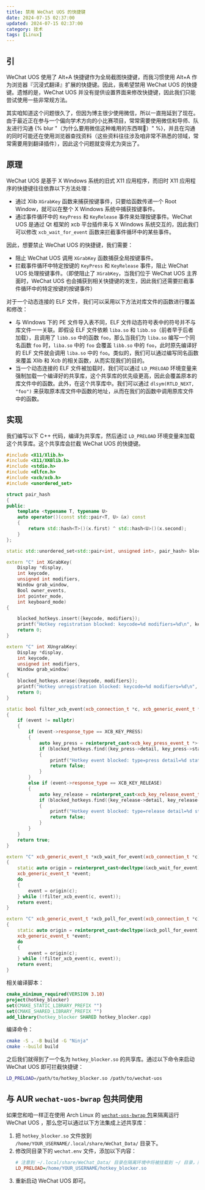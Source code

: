 ```yaml
---
title: 禁用 WeChat UOS 的快捷键
date: 2024-07-15 02:37:00
updated: 2024-07-15 02:37:00
category: 技术
tags: [Linux]
---
```

## 引
WeChat UOS 使用了 Alt+A 快捷键作为全局截图快捷键，而我习惯使用 Alt+A 作为浏览器『沉浸式翻译』扩展的快捷键。因此，我希望禁用 WeChat UOS 的快捷键。遗憾的是，WeChat UOS 并没有提供设置界面来修改快捷键，因此我们只能尝试使用一些非常规方法。

其实咱知道这个问题很久了，但因为博主很少使用微信，所以一直拖延到了现在。由于最近正在参与一个偏向学术方向的小比赛项目，常常需要使用微信和导师、队友进行沟通 {% blur "（为什么要用微信这种难用的东西啊🥹）" %}，并且在沟通的同时可能还在使用浏览器查找资料（这些资料往往涉及咱非常不熟悉的领域，常常需要用到翻译插件），因此这个问题就变得尤为突出了。

## 原理
WeChat UOS 是基于 X Windows 系统的旧式 X11 应用程序，而旧时 X11 应用程序的快捷键往往依靠以下方法处理：
- 通过 Xlib `XGrabKey` 函数来捕获按键事件，只要给函数传递一个 Root Window，就可以在整个 X Windows 系统中捕获按键事件。
- 通过事件循环中的 `KeyPress` 和 `KeyRelease` 事件来处理按键事件。WeChat UOS 是通过 Qt 框架的 xcb 平台插件来与 X Windows 系统交互的，因此我们可以修改 `xcb_wait_for_event` 函数来拦截事件循环中的某些事件。

因此，想要禁止 WeChat UOS 的快捷键，我们需要：
- 阻止 WeChat UOS 调用 `XGrabKey` 函数捕获全局按键事件。
- 拦截事件循环中特定按键的 `KeyPress` 和 `KeyRelease` 事件，阻止 WeChat UOS 处理按键事件。（即使阻止了 `XGrabKey`，当我们位于 WeChat UOS 主界面时，WeChat UOS 也会捕获到相关快捷键的发生，因此我们还需要拦截事件循环中的特定按键的按键事件）

对于一个动态连接的 ELF 文件，我们可以采用以下方法对库文件的函数进行覆盖和修改：
- 与 Windows 下的 PE 文件导入表不同，ELF 文件动态符号表中的符号并不与库文件一一关联。即假设 ELF 文件依赖 `liba.so` 和 `libb.so`（前者早于后者加载），且调用了 `libb.so` 中的函数 `foo`，那么当我们为 `liba.so` 编写一个同名函数 `foo` 时，`liba.so` 中的 `foo` 会覆盖 `libb.so` 中的 `foo`，此时原先编译好的 ELF 文件就会调用 `liba.so` 中的 `foo`。类似的，我们可以通过编写同名函数来覆盖 Xlib 和 Xcb 的相关函数，从而实现我们的目的。
- 当一个动态连接的 ELF 文件被加载时，我们可以通过 `LD_PRELOAD` 环境变量来强制加载一个编译好的共享库，这个共享库的优先级更高，因此会覆盖原本的库文件中的函数。此外，在这个共享库中。我们可以通过 `dlsym(RTLD_NEXT, "foo")` 来获取原本库文件中函数的地址，从而在我们的函数中调用原库文件中的函数。

## 实现
我们编写以下 C++ 代码，编译为共享库，然后通过 `LD_PRELOAD` 环境变量来加载这个共享库。这个共享库会拦截 WeChat UOS 的快捷键。

```cpp hotkey_blocker.cpp
#include <X11/Xlib.h>
#include <X11/XKBlib.h>
#include <stdio.h>
#include <dlfcn.h>
#include <xcb/xcb.h>
#include <unordered_set>

struct pair_hash
{
public:
    template <typename T, typename U>
    auto operator()(const std::pair<T, U> &x) const
    {
        return std::hash<T>()(x.first) ^ std::hash<U>()(x.second);
    }
};

static std::unordered_set<std::pair<int, unsigned int>, pair_hash> blocked_hotkeys;

extern "C" int XGrabKey(
    Display *display,
    int keycode,
    unsigned int modifiers,
    Window grab_window,
    Bool owner_events,
    int pointer_mode,
    int keyboard_mode)
{

    blocked_hotkeys.insert({keycode, modifiers});
    printf("Hotkey registration blocked: keycode=%d modifiers=%d\n", keycode, modifiers);
    return 0;
}

extern "C" int XUngrabKey(
    Display *display,
    int keycode,
    unsigned int modifiers,
    Window grab_window)
{
    blocked_hotkeys.erase({keycode, modifiers});
    printf("Hotkey unregistration blocked: keycode=%d modifiers=%d\n", keycode, modifiers);
    return 0;
}

static bool filter_xcb_event(xcb_connection_t *c, xcb_generic_event_t *event)
{
    if (event != nullptr)
    {
        if (event->response_type == XCB_KEY_PRESS)
        {
            auto key_press = reinterpret_cast<xcb_key_press_event_t *>(event);
            if (blocked_hotkeys.find({key_press->detail, key_press->state}) != blocked_hotkeys.end())
            {
                printf("Hotkey event blocked: type=press detail=%d state=%d\n", key_press->detail, key_press->state);
                return false;
            }
        }
        else if (event->response_type == XCB_KEY_RELEASE)
        {
            auto key_release = reinterpret_cast<xcb_key_release_event_t *>(event);
            if (blocked_hotkeys.find({key_release->detail, key_release->state}) != blocked_hotkeys.end())
            {
                printf("Hotkey event blocked: type=release detail=%d state=%d\n", key_release->detail, key_release->state);
                return false;
            }
        }
    }
    return true;
}

extern "C" xcb_generic_event_t *xcb_wait_for_event(xcb_connection_t *c)
{
    static auto origin = reinterpret_cast<decltype(&xcb_wait_for_event)>(dlsym(RTLD_NEXT, "xcb_wait_for_event"));
    xcb_generic_event_t *event;
    do
    {
        event = origin(c);
    } while (!filter_xcb_event(c, event));
    return event;
}

extern "C" xcb_generic_event_t *xcb_poll_for_event(xcb_connection_t *c)
{
    static auto origin = reinterpret_cast<decltype(&xcb_poll_for_event)>(dlsym(RTLD_NEXT, "xcb_poll_for_event"));
    xcb_generic_event_t *event;
    do
    {
        event = origin(c);
    } while (!filter_xcb_event(c, event));
    return event;
}
```

相关编译脚本：
```cmake CMakeLists.txt
cmake_minimum_required(VERSION 3.10)
project(hotkey_blocker)
set(CMAKE_STATIC_LIBRARY_PREFIX "")
set(CMAKE_SHARED_LIBRARY_PREFIX "")
add_library(hotkey_blocker SHARED hotkey_blocker.cpp)
```

编译命令：
```bash
cmake -S . -B build -G "Ninja"
cmake --build build
```

之后我们就得到了一个名为 `hotkey_blocker.so` 的共享库。通过以下命令来启动 WeChat UOS 即可拦截快捷键：
```bash
LD_PRELOAD=/path/to/hotkey_blocker.so /path/to/wechat-uos
```

## 与 AUR `wechat-uos-bwrap` 包共同使用
如果您和咱一样正在使用 Arch Linux 的 [`wechat-uos-bwrap` 包](https://aur.archlinux.org/packages/wechat-uos-bwrap)来隔离运行 WeChat UOS ，那么您可以通过以下方法集成上述共享库：
1. 把 `hotkey_blocker.so` 文件放到 `/home/YOUR_USERNAME/.local/share/WeChat_Data/` 目录下。
2. 修改同目录下的 `wechat.env` 文件，添加以下内容：
   ```ini
   # 注意到 ~/.local/share/WeChat_Data/ 目录在隔离环境中将被挂载到 ~/ 目录，而下面的路径应是处于隔离环境中的路径
   LD_PRELOAD=/home/YOUR_USERNAME/hotkey_blocker.so
   ```
3. 重新启动 WeChat UOS 即可。

